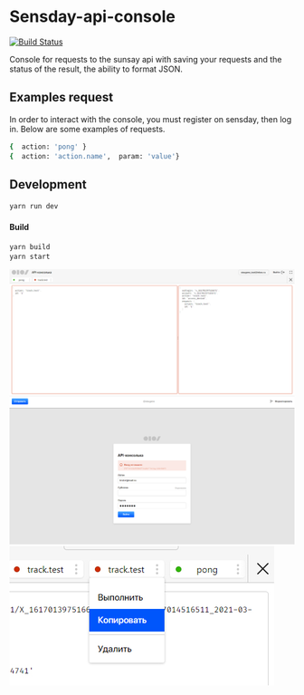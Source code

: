 # Sensday-api-console

[![Build Status](https://travis-ci.org/joemccann/dillinger.svg?branch=master)](https://travis-ci.org/joemccann/dillinger)

Console for requests to the sunsay api with saving your requests and the status of the result, the ability to format JSON.
## Examples request

In order to interact with the console, you must register on sensday, then log in. Below are some examples of requests.

```sh
{  action: 'pong' }
{  action: 'action.name',  param: 'value'}
```

## Development
```sh
yarn run dev
```
#### Build

```sh
yarn build
yarn start
```
![Preview console](https://github.com/sieugene/api-console/blob/master/public/gh/1.jpg?raw=true)
![Preview console](https://github.com/sieugene/api-console/blob/master/public/gh/2.jpg?raw=true)
![Preview console](https://github.com/sieugene/api-console/blob/master/public/gh/3.jpg?raw=true)
